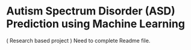 # Autism Spectrum Disorder (ASD) Prediction using Machine Learning


( Research based project )
Need to complete Readme file.

